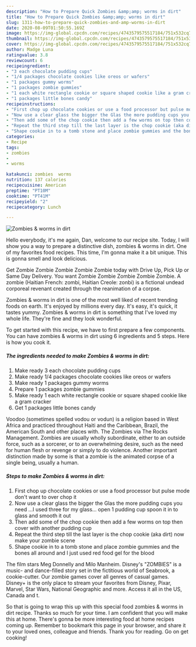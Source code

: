 ```yaml
---
description: "How to Prepare Quick Zombies &amp;amp; worms in dirt"
title: "How to Prepare Quick Zombies &amp;amp; worms in dirt"
slug: 1311-how-to-prepare-quick-zombies-and-amp-worms-in-dirt
date: 2020-08-09T01:50:55.169Z
image: https://img-global.cpcdn.com/recipes/4743579575517184/751x532cq70/zombies-worms-in-dirt-recipe-main-photo.jpg
thumbnail: https://img-global.cpcdn.com/recipes/4743579575517184/751x532cq70/zombies-worms-in-dirt-recipe-main-photo.jpg
cover: https://img-global.cpcdn.com/recipes/4743579575517184/751x532cq70/zombies-worms-in-dirt-recipe-main-photo.jpg
author: Madge Luna
ratingvalue: 3.8
reviewcount: 6
recipeingredient:
- "3 each chocolate pudding cups"
- "1/4 packages chocolate cookies like oreos or wafers"
- "1 packages gummy worms"
- "1 packages zombie gummies"
- "1 each white rectangle cookie or square shaped cookie like a gram cracker"
- "1 packages little bones candy"
recipeinstructions:
- "First chop up chocolate cookies or use a food processor but pulse mode don&#39;t want to over chop it"
- "Now use a clear glass the bigger the Glas the more pudding cups you need ...I used three for my glass... open 1 pudding cup spoon it in to glass and smooth it out"
- "Then add some of the chop cookie then add a few worms on top then cover with another pudding cup"
- "Repeat the third step till the last layer is the chop cookie (aka dirt) now make your zombie scene"
- "Shape cookie in to a tomb stone and place zombie gummies and the bones all around and I just used red food gel for the blood"
categories:
- Recipe
tags:
- zombies
- 
- worms

katakunci: zombies  worms 
nutrition: 137 calories
recipecuisine: American
preptime: "PT10M"
cooktime: "PT41M"
recipeyield: "2"
recipecategory: Lunch

---
```



![Zombies &amp; worms in dirt](https://img-global.cpcdn.com/recipes/4743579575517184/751x532cq70/zombies-worms-in-dirt-recipe-main-photo.jpg)

Hello everybody, it's me again, Dan, welcome to our recipe site. Today, I will show you a way to prepare a distinctive dish, zombies &amp; worms in dirt. One of my favorites food recipes. This time, I'm gonna make it a bit unique. This is gonna smell and look delicious.

Get Zombie Zombie Zombie Zombie Zombie today with Drive Up, Pick Up or Same Day Delivery. You want Zombie Zombie Zombie Zombie Zombie. A zombie (Haitian French: zombi, Haitian Creole: zonbi) is a fictional undead corporeal revenant created through the reanimation of a corpse.

Zombies &amp; worms in dirt is one of the most well liked of recent trending foods on earth. It's enjoyed by millions every day. It's easy, it's quick, it tastes yummy. Zombies &amp; worms in dirt is something that I've loved my whole life. They're fine and they look wonderful.


To get started with this recipe, we have to first prepare a few components. You can have zombies &amp; worms in dirt using 6 ingredients and 5 steps. Here is how you cook it.

<!--inarticleads1-->

##### The ingredients needed to make Zombies &amp; worms in dirt:

1. Make ready 3 each chocolate pudding cups
1. Make ready 1/4 packages chocolate cookies like oreos or wafers
1. Make ready 1 packages gummy worms
1. Prepare 1 packages zombie gummies
1. Make ready 1 each white rectangle cookie or square shaped cookie like a gram cracker
1. Get 1 packages little bones candy


Voodoo (sometimes spelled vodou or vodun) is a religion based in West Africa and practiced throughout Haiti and the Caribbean, Brazil, the American South and other places with. The Zombies via The Rocks Management. Zombies are usually wholly subordinate, either to an outside force, such as a sorcerer, or to an overwhelming desire, such as the need for human flesh or revenge or simply to do violence. Another important distinction made by some is that a zombie is the animated corpse of a single being, usually a human. 

<!--inarticleads2-->

##### Steps to make Zombies &amp; worms in dirt:

1. First chop up chocolate cookies or use a food processor but pulse mode don&#39;t want to over chop it
1. Now use a clear glass the bigger the Glas the more pudding cups you need ...I used three for my glass... open 1 pudding cup spoon it in to glass and smooth it out
1. Then add some of the chop cookie then add a few worms on top then cover with another pudding cup
1. Repeat the third step till the last layer is the chop cookie (aka dirt) now make your zombie scene
1. Shape cookie in to a tomb stone and place zombie gummies and the bones all around and I just used red food gel for the blood


The film stars Meg Donnelly and Milo Manheim. Disney&#39;s &#34;ZOMBIES&#34; is a music- and dance-filled story set in the fictitious world of Seabrook, a cookie-cutter. Our zombie games cover all genres of casual games. Disney+ is the only place to stream your favorites from Disney, Pixar, Marvel, Star Wars, National Geographic and more. Access it all in the US, Canada and t. 

So that is going to wrap this up with this special food zombies &amp; worms in dirt recipe. Thanks so much for your time. I am confident that you will make this at home. There's gonna be more interesting food at home recipes coming up. Remember to bookmark this page in your browser, and share it to your loved ones, colleague and friends. Thank you for reading. Go on get cooking!
